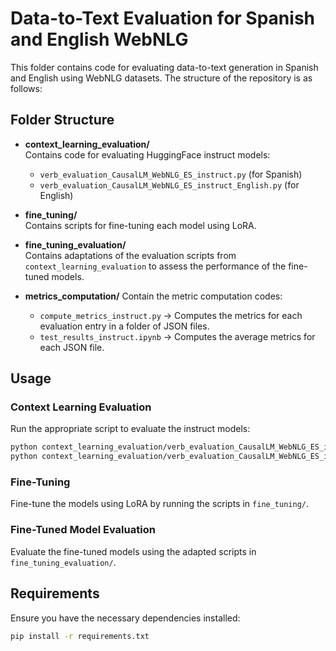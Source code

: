# Data-to-Text Evaluation for Spanish and English WebNLG

This folder contains code for evaluating data-to-text generation in Spanish and English using WebNLG datasets. The structure of the repository is as follows:

## Folder Structure

- **context_learning_evaluation/**  
  Contains code for evaluating HuggingFace instruct models:
  - `verb_evaluation_CausalLM_WebNLG_ES_instruct.py` (for Spanish)
  - `verb_evaluation_CausalLM_WebNLG_ES_instruct_English.py` (for English)

- **fine_tuning/**  
  Contains scripts for fine-tuning each model using LoRA.

- **fine_tuning_evaluation/**  
  Contains adaptations of the evaluation scripts from `context_learning_evaluation` to assess the performance of the fine-tuned models.

- **metrics_computation/**
  Contain the metric computation codes:
  - `compute_metrics_instruct.py` → Computes the metrics for each evaluation entry in a folder of JSON files.
  - `test_results_instruct.ipynb` → Computes the average metrics for each JSON file.

## Usage

### Context Learning Evaluation
Run the appropriate script to evaluate the instruct models:
```bash
python context_learning_evaluation/verb_evaluation_CausalLM_WebNLG_ES_instruct.py  # Spanish evaluation
python context_learning_evaluation/verb_evaluation_CausalLM_WebNLG_ES_instruct_English.py  # English evaluation
```

### Fine-Tuning
Fine-tune the models using LoRA by running the scripts in `fine_tuning/`.

### Fine-Tuned Model Evaluation
Evaluate the fine-tuned models using the adapted scripts in `fine_tuning_evaluation/`.

## Requirements
Ensure you have the necessary dependencies installed:
```bash
pip install -r requirements.txt
```

